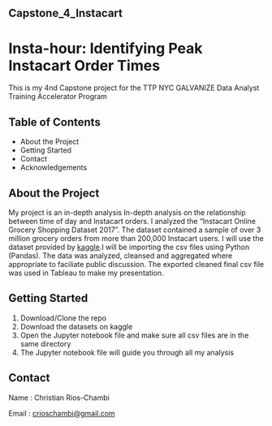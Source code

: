 ## Capstone_4_Instacart
# Insta-hour: Identifying Peak Instacart Order Times
This is my 4nd Capstone project for the TTP NYC GALVANIZE Data Analyst Training Accelerator Program

	
## Table of Contents
- About the Project 
- Getting Started
- Contact
- Acknowledgements

## About the Project
My project is an in-depth analysis
In-depth analysis on the relationship between time of day and Instacart orders. I analyzed the “Instacart Online Grocery Shopping Dataset 2017”. The
dataset contained a sample of over 3 million grocery orders from more than 200,000 Instacart users. I will use the dataset provided by [kaggle](https://www.kaggle.com/c/instacart-market-basket-analysis).I will be importing the csv files using Python (Pandas). The data was analyzed, cleansed and aggregated where appropriate to faciliate public discussion. The exported cleaned final csv file was used in Tableau to make my presentation.

## Getting Started
  1. Download/Clone the repo
  2. Download the datasets on kaggle 
  3. Open the Jupyter notebook file and make sure all csv files are in the same directory
  4. The Jupyter notebook file will guide you through all my analysis 
  
## Contact
Name : Christian Rios-Chambi 

Email : crioschambi@gmail.com


